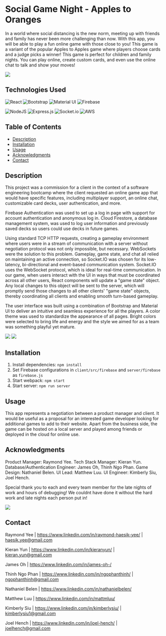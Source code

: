 # Social Game Night - Apples to Oranges
In a world where social distancing is the new norm, meeting up with friends and family has never been more challenging than now. With this app, you will be able to play a fun online game with those close to you! This game is a variant of the popular Apples to Apples game where players choose cards and a judge picks a winner! This game is perfect for children and family nights. You can play online, create custom cards, and even use the online chat to talk and show your moves!

<img src="https://media.giphy.com/media/HeL7G9fWrAwBAd2TEU/giphy.gif">

## Technologies Used
![React](https://img.shields.io/badge/react-%2320232a.svg?style=for-the-badge&logo=react&logoColor=%2361DAFB) ![Bootstrap](https://img.shields.io/badge/bootstrap-%23563D7C.svg?style=for-the-badge&logo=bootstrap&logoColor=white) ![Material UI](https://img.shields.io/badge/-MaterialUI-%230170FE?style=for-the-badge&logo=Material-UI&logoColor=white) ![Firebase](https://img.shields.io/badge/firebase-%23039BE5.svg?style=for-the-badge&logo=firebase)

![NodeJS](https://img.shields.io/badge/node.js-6DA55F?style=for-the-badge&logo=node.js&logoColor=white) ![Express.js](https://img.shields.io/badge/express.js-%23404d59.svg?style=for-the-badge&logo=express&logoColor=%2361DAFB) ![Socket.io](https://img.shields.io/badge/Socket.io-black?style=for-the-badge&logo=socket.io&badgeColor=010101) ![AWS](https://img.shields.io/badge/AWS-%23FF9900.svg?style=for-the-badge&logo=amazon-aws&logoColor=white)

## Table of Contents
- [Description](#description)
- [Installation](#start)
- [Usage](#usage)
- [Acknowledgments](#acknowledgments)
- [Contact](#contact)

<a name='description'></a>
## Description
This project was a commission for a client in the context of a software engineering bootcamp where the client requested an online game app that would have specific features, including multiplayer support, an online chat, customizable card decks, user authentication, and more.

Firebase Authentication was used to set up a log in page with support for account authentication and anonymous log in. Cloud Firestore, a database management system, was used to log user information and previously saved decks so users could use decks in future games.

Using standard TCP HTTP requests, creating a gameplay environment where users were in a stream of communication with a server without negotiation protocol was not only impossible, but necessary. WebSockets were the solution to this problem. Gameplay, game state, and chat all relied on maintaining an active connection, so Socket.IO was chosen for its low-latency, bi-directional and event-based communication system. Socket.IO uses the WebSocket protocol, which is ideal for real-time communication. In our game, when users interact with the UI in ways that must be coordinated across all other users, React components will update a "game state" object. Any local changes to this object will be sent to the server, which will promptly send those changes to all other clients' "game state" objects, thereby coordinating all clients and enabling smooth turn-based gameplay.

The user interface was built using a combination of Bootstrap and Material UI to deliver an intuitive and seamless experience for all the players. A color theme was used to standardize the appearance of all pages. Bright colors were selected to bring life and energy and the style we aimed for as a team was something playful yet mature.

<img src="https://media.giphy.com/media/7tG8yA1OWdPJmy5QHE/giphy.gif">

<img src="https://media.giphy.com/media/qK7oSFXPWiHeZn1sZi/giphy.gif">

<a name='start'></a>
## Installation
1. Install dependencies: `npm install`
2. Set Firebase configurations in `client/src/firebase` and `server/firebase` as `firebase.js`
3. Start webpack: `npm start`
4. Start server: `npm run server`

<a name='usage'></a>
## Usage
This app represents a negotiation between a product manager and client. It would be useful as a proposal for an interested game developer looking for additional games to add to their website. Apart from the business side, the game can be hosted on a local server and played among friends or deployed in the cloud for online use.

<a name='acknowledgments'></a>
## Acknowledgments
Product Manager: Raymond Yee.
Tech Stack Manager: Kieran Yun.
Database/Authentication Engineer: James Oh, Thinh Ngo Phan.
Game Design: Nathaniel Belen.
UI Lead: Matthew Luu.
UI Engineer: Kimberly Siu, Joel Hench.

Special thank you to each and every team member for the late nights of work and hours of debugging! We couldnt have done it without the hard work and late nights each person put in!

<img src="https://media.giphy.com/media/TsSsvltzQPqvceDu35/giphy.gif">

<a name='contact'></a>
## Contact
Raymond Yee | https://www.linkedin.com/in/raymond-haesik-yee/ | haesik.yee@gmail.com

Kieran Yun | https://www.linkedin.com/in/kieranyun/ | kieran.yun@gmail.com

James Oh | https://www.linkedin.com/in/james-oh-/

Thinh Ngo Phan | https://www.linkedin.com/in/ngophanthinh/ | ngophanthinh@gmail.com

Nathaniel Belen | https://www.linkedin.com/in/nathanielbelen/

Matthew Luu | https://www.linkedin.com/in/mattmluu/

Kimberly Siu | https://www.linkedin.com/in/kimberlysiu/ | kimberlysiu1@gmail.com

Joel Hench | https://www.linkedin.com/in/joel-hench/ | joelhench@gmail.com

